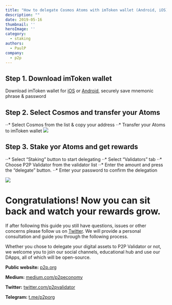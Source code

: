 ```yaml
---
title: "How to delegate Cosmos Atoms with imToken wallet (Android, iOS)"
description: ""
date: 2019-05-16
thumbnail: ''
heroImage: ''
category:
  - staking
authors:
  - PaulP
company:
  - p2p
---
```



## Step 1.  Download imToken wallet

Download imToken wallet for [iOS](https://itunes.apple.com/us/app/imtoken2/id1384798940) or [Android](https://play.google.com/store/apps/details?id=im.token.app), securely save mnemonic phrase & password

## Step 2.  Select Cosmos and transfer your Atoms

⋅⋅* Select Cosmos from the list & copy your address
⋅⋅* Transfer your Atoms to imToken wallet
![](https://live.staticflickr.com/65535/47628279741_238cfab42e_h.jpg)

## Step 3.  Stake yor Atoms and get rewards
⋅⋅* Select “Staking” button to start delegating
⋅⋅* Select “Validators” tab
⋅⋅* Choose P2P Validator from the validator list
⋅⋅* Enter the amount and press the “delegate” button.
⋅⋅* Enter your password to confirm the delegation

![](https://live.staticflickr.com/65535/47628332471_9221db3e07_h.jpg)


# Congratulations! Now you can sit back and watch your rewards grow.

If after following this guide you still have questions, issues or other concerns please follow us on [Twitter](https://twitter.com/p2pvalidator). We will provide a personal consultation and guide you through the following process.

Whether you chose to delegate your digital assets to P2P Validator or not, we welcome you to join our social channels, educational hub and use our DApps, all of which will be open-source.

**Public website:** [p2p.org](https://p2p.org/?utm_source=lunie_post&utm_medium=creds_link&utm_campaign=blog)

**Medium:** [medium.com/p2peconomy](http://medium.com/p2peconomy)

**Twitter:** [twitter.com/p2pvalidator](http://twitter.com/p2pvalidator)

**Telegram:** [t.me/p2porg](http://t.me/p2porg)
